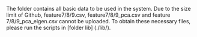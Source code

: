 The folder contains all basic data to be used in the system. 
Due to the size limit of Github, feature7/8/9.csv, feature7/8/9_pca.csv and feature 7/8/9_pca_eigen.csv cannot be uploaded. To obtain these necessary files, please run the scripts in [folder lib] (./lib/).
